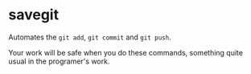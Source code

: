 # savegit

Automates the `git add`, `git commit` and `git push`.

Your work will be safe when you do these commands, something quite usual in the programer's work.

